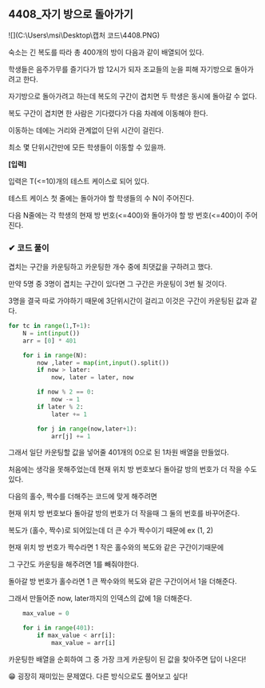 ## 4408_자기 방으로 돌아가기

![](C:\Users\msi\Desktop\캡처 코드\4408.PNG)

숙소는 긴 복도를 따라 총 400개의 방이 다음과 같이 배열되어 있다.

학생들은 음주가무를 즐기다가 밤 12시가 되자 조교들의 눈을 피해 자기방으로 돌아가려고 한다.

자기방으로 돌아가려고 하는데 복도의 구간이 겹치면 두 학생은 동시에 돌아갈 수 없다.

복도 구간이 겹치면 한 사람은 기다렸다가 다음 차례에 이동해야 한다. 

이동하는 데에는 거리와 관계없이 단위 시간이 걸린다.

최소 몇 단위시간만에 모든 학생들이 이동할 수 있을까.

**[입력]**

입력은 T(<=10)개의 테스트 케이스로 되어 있다.

테스트 케이스 첫 줄에는 돌아가야 할 학생들의 수 N이 주어진다.

다음 N줄에는 각 학생의 현재 방 번호(<=400)와 돌아가야 할 방 번호(<=400)이 주어진다.



### ✔ 코드 풀이

겹치는 구간을 카운팅하고 카운팅한 개수 중에 최댓값을 구하려고 했다.

만약 5명 중 3명이 겹치는 구간이 있다면 그 구간은 카운팅이 3번 될 것이다.

3명을 결국 따로 가야하기 때문에 3단위시간이 걸리고 이것은 구간이 카운팅된 값과 같다.

```python
for tc in range(1,T+1):
    N = int(input())
    arr = [0] * 401

    for i in range(N):
        now ,later = map(int,input().split())
        if now > later:
            now, later = later, now

        if now % 2 == 0:
            now -= 1
        if later % 2:
            later += 1

        for j in range(now,later+1):
            arr[j] += 1
```

그래서 일단 카운팅할 값을 넣어줄 401개의 0으로 된 1차원 배열을 만들었다.

처음에는 생각을 못해주었는데 현재 위치 방 번호보다 돌아갈 방의 번호가 더 작을 수도 있다.

다음의 홀수, 짝수를 더해주는 코드에 맞게 해주려면 

현재 위치 방 번호보다 돌아갈 방의 번호가 더 작을때 그 둘의 번호를 바꾸어준다.

복도가 (홀수, 짝수)로 되어있는데 더 큰 수가 짝수이기 때문에 ex (1, 2)

현재 위치 방 번호가 짝수라면 1 작은 홀수와의 복도와 같은 구간이기때문에

그 구간도 카운팅을 해주려면 1를 빼줘야한다.

돌아갈 방 번호가 홀수라면 1 큰 짝수와의 복도와 같은 구간이어서 1을 더해준다.

그래서 만들어준 now, later까지의 인덱스의 값에 1을 더해준다.

```python
    max_value = 0

    for i in range(401):
        if max_value < arr[i]:
            max_value = arr[i]
```

카운팅한 배열을 순회하여 그 중 가장 크게 카운팅이 된 값을 찾아주면 답이 나온다!



😁 굉장히 재미있는 문제였다. 다른 방식으로도 풀어보고 싶다!

